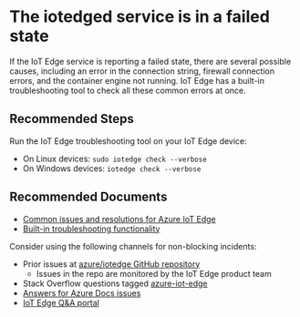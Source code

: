 <properties
  pagetitle="The iotedged service is in a failed state"
  service="microsoft.devices"
  resource="iothubs"
  ms.author="veyalla,kgremban,darobs"
  selfhelptype="Generic"
  supporttopicids="32680960"
  resourcetags=""
  productpesids="16509"
  cloudenvironments="public,blackforest,fairfax,mooncake,usnat,ussec"
  articleid="b61692e8-5407-4199-888c-0ea3eff0402a"
  ownershipid="AzureIot_IotEdge" />
# The iotedged service is in a failed state

If the IoT Edge service is reporting a failed state, there are several possible causes, including an error in the connection string, firewall connection errors, and the container engine not running. IoT Edge has a built-in troubleshooting tool to check all these common errors at once. 

## **Recommended Steps**
Run the IoT Edge troubleshooting tool on your IoT Edge device:
 * On Linux devices: `sudo iotedge check --verbose`
 * On Windows devices: `iotedge check --verbose`

## **Recommended Documents**

* [Common issues and resolutions for Azure IoT Edge](https://docs.microsoft.com/azure/iot-edge/troubleshoot)
* [Built-in troubleshooting functionality](https://github.com/Azure/iotedge/blob/master/doc/troubleshoot-checks.md)

Consider using the following channels for non-blocking incidents: 
* Prior issues at [azure/iotedge GitHub repository](https://github.com/azure/iotedge/issues?q=is%3Aissue+)  
    * Issues in the repo are monitored by the IoT Edge product team  
* Stack Overflow questions tagged [azure-iot-edge](https://stackoverflow.com/questions/tagged/azure-iot-edge)  
* [Answers for Azure Docs issues](https://github.com/MicrosoftDocs/azure-docs/issues?q=is%3Aissue+label%3Aiot-edge%2Fsvc+) 
* [IoT Edge Q&A portal](https://docs.microsoft.com/answers/topics/azure-iot-edge.html?WT.mc_id=Portal-Microsoft_Azure_Support)
